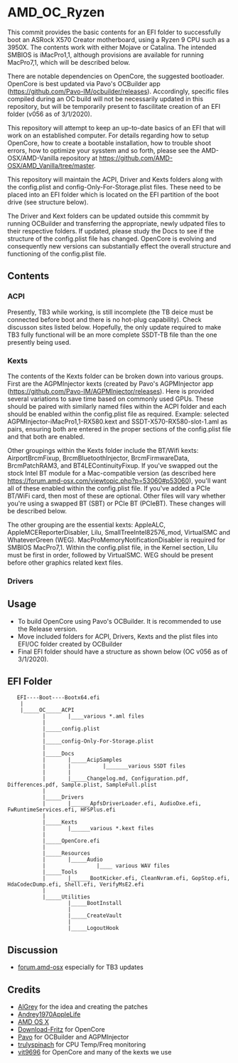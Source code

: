 # AMD_OC_Ryzen

This commit provides the basic contents for an EFI folder to successfully boot an ASRock X570 Creator motherboard,
using a Ryzen 9 CPU such as a 3950X. The contents work with either Mojave or Catalina. The intended SMBIOS is iMacPro1,1,
although provisions are available for running MacPro7,1, which will be described below.

There are notable dependencies on OpenCore, the suggested bootloader. OpenCore is best updated via Pavo's OCBuilder app
(https://github.com/Pavo-IM/ocbuilder/releases). Accordingly, specific files compiled during an OC build will not be 
necessarily updated in this repository, but will be temporarily present to fascilitate creation of an EFI folder (v056 as of 3/1/2020).

This repository will attempt to keep an up-to-date basics of an EFI that will work on an established computer. For details regarding how to setup OpenCore, how to create a bootable installation, how to trouble shoot errors, how to optimize your sysstem and so forth, please see the AMD-OSX/AMD-Vanilla repository at https://github.com/AMD-OSX/AMD_Vanilla/tree/master.

This repository will maintain the ACPI, Driver and Kexts folders along with the config.plist and 
config-Only-For-Storage.plist files. These need to be placed into an EFI folder which is located on the EFI partition
of the boot drive (see structure below).

The Driver and Kext folders can be updated outside this commmit by running OCBuilder and transferring the appropriate, newly udpated files to their respective folders. If updated, please study the Docs to see if the structure of the config.plist file has changed. OpenCore is evolving and consequently new versions can substantially effect the overall structure and functioning of the config.plist file.
    
## Contents

### ACPI



Presently, TB3 while working, is still incomplete (the TB deice must be connected before boot and there is no hot-plug capability). Check discusson sites listed below. Hopefully, the only update required to make TB3 fully functional will be an more complete SSDT-TB file than the one presently being used.

### Kexts
The contents of the Kexts folder can be broken down into various groups. First are the AGPMInjector kexts (created by
Pavo's AGPMInjector app (https://github.com/Pavo-IM/AGPMInjector/releases). Here is provided several variations to save 
time based on commonly used GPUs. These should be paired with similarly named files within the ACPI folder and each should
be enabled within the config.plist file as required. Example: selected AGPMInjector-iMacPro1,1-RX580.kext and SSDT-X570-RX580-slot-1.aml as pairs, ensuring both are entered in the proper sections of the config.plist file and that both are enabled.

Other groupings within the Kexts folder include the BT/Wifi kexts: AirportBrcmFixup, BrcmBluetoothInjector, BrcmFirmwareData, BrcmPatchRAM3, and BT4LEContinuityFixup. If you've swapped out the stock Intel BT module for a Mac-compatible version (as described here https://forum.amd-osx.com/viewtopic.php?p=53060#p53060), you'll want all of these enabled within the config.plist file. If you've added a PCIe BT/WiFi card, then most of these are optional. Other files will vary whether you're using a swapped BT (SBT) or PCIe BT (PCIeBT). These changes will be described below.

The other grouping are the essential kexts: AppleALC, AppleMCEReporterDisabler, Lilu, SmallTreeIntel82576_mod, VirtualSMC and WhateverGreen (WEG). MacProMemoryNotificationDisabler is required for SMBIOS MacPro7,1. Within the config.plist file, in the Kernel section, Lilu must be first in order, followed by VirtualSMC. WEG should be present before other graphics related kext files.




### Drivers



## Usage
 
- To build OpenCore using Pavo's OCBuilder. It is recommended to use the Release version.
- Move included folders for ACPI, Drivers, Kexts and the plist files into EFI/OC folder created by OCBuilder
- Final EFI folder should have a structure as shown below (OC v056 as of 3/1/2020).

## EFI Folder

       EFI----Boot----Bootx64.efi
        |
        |_____OC_____ACPI
               |       |____various *.aml files
               |
               |_____config.plist
               |
               |_____config-Only-For-Storage.plist
               |
               |_____Docs
               |       |_____AcipSamples
               |       |          |_______various SSDT files
               |       |
               |       |_____Changelog.md, Configuration.pdf, Differences.pdf, Sample.plist, SampleFull.plist
               |
               |_____Drivers
               |       |______ApfsDriverLoader.efi, AudioDxe.efi, FwRuntimeServices.efi, HFSPlus.efi
               |
               |_____Kexts
               |       |______various *.kext files
               |
               |_____OpenCore.efi
               |
               |_____Resources
               |       |_____Audio
               |                |____ various WAV files
               |_____Tools
               |       |______BootKicker.efi, CleanNvram.efi, GopStop.efi, HdaCodecDump.efi, Shell.efi, VerifyMsE2.efi
               |
               |_____Utilities
                       |_____BootInstall
                       |
                       |_____CreateVault
                       |
                       |_____LogoutHook
                      
                          
    

## Discussion

- [forum.amd-osx](https://forum.amd-osx.com/viewtopic.php?f=35&t=9645) especially for TB3 updates


## Credits

- [AlGrey](https://github.com/AlGreyy) for the idea and creating the patches
- [Andrey1970AppleLife](https://github.com/Andrey1970AppleLife)
- [AMD OS X](https://github.com/AMD-OSX/AMD_Vanilla/tree/master)
- [Download-Fritz](https://github.com/Download-Fritz) for OpenCore
- [Pavo](https://github.com/Pavo-IM) for OCBuilder and AGPMInjector
- [trulyspinach](https://github.com/trulyspinach/SMCAMDProcessor) for CPU Temp/Freq monitoring
- [vit9696](https://github.com/vit9696) for OpenCore and many of the kexts we use
